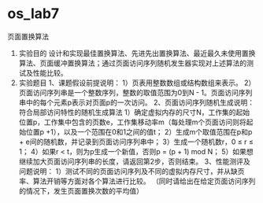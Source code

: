 # os_lab7
页面置换算法
1.	实验目的
设计和实现最佳置换算法、先进先出置换算法、最近最久未使用置换算法、页面缓冲置换算法；通过页面访问序列随机发生器实现对上述算法的测试及性能比较。
2.	实验题目
1、课题假设前提说明：
1）页表用整数数组或结构数组来表示。
2）页面访问序列串是一个整数序列，整数的取值范围为0到N - 1。页面访问序列串中的每个元素p表示对页面p的一次访问。
2、页面访问序列随机生成说明：
符合局部访问特性的随机生成算法
1）确定虚拟内存的尺寸N，工作集的起始位置p，工作集中包含的页数e，工作集移动率m（每处理m个页面访问则将起始位置p +1），以及一个范围在0和1之间的值t；
2）生成m个取值范围在p和p + e间的随机数，并记录到页面访问序列串中；
3）生成一个随机数r，0 ≤ r ≤ 1；
4）如果r < t，则为p生成一个新值，否则p = (p + 1) mod N；
5）如果想继续加大页面访问序列串的长度，请返回第2步，否则结束。
3、性能测评及问题说明：
1）测试不同的页面访问序列及不同的虚拟内存尺寸，并从缺页率、算法开销等方面对各个算法进行比较。
（同时请给出在给定页面访问序列的情况下，发生页面置换次数的平均值）
